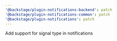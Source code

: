 ```yaml
---
'@backstage/plugin-notifications-backend': patch
'@backstage/plugin-notifications-common': patch
'@backstage/plugin-notifications': patch
---
```


Add support for signal type in notifications
